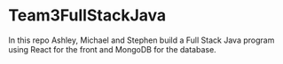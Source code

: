 # Team3FullStackJava
In this repo Ashley, Michael and Stephen build a Full Stack Java program using React for the front and MongoDB for the database.
